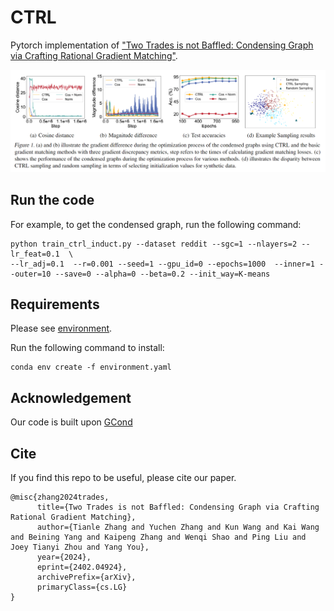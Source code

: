 # CTRL
Pytorch implementation of ["Two Trades is not Baffled: Condensing Graph via Crafting Rational Gradient Matching"](https://arxiv.org/abs/2402.04924).

![ctrl](figures/ctrl.png)


## Run the code
For example, to get the condensed graph, run the following command:

```
python train_ctrl_induct.py --dataset reddit --sgc=1 --nlayers=2 --lr_feat=0.1  \ 
--lr_adj=0.1  --r=0.001 --seed=1 --gpu_id=0 --epochs=1000  --inner=1 --outer=10 --save=0 --alpha=0 --beta=0.2 --init_way=K-means
```

## Requirements
Please see [environment](/environment.yaml).

Run the following command to install:
```
conda env create -f environment.yaml
```

## Acknowledgement
Our code is built upon [GCond](https://github.com/ChandlerBang/GCond) 

## Cite 
If you find this repo to be useful, please cite our paper. 

```
@misc{zhang2024trades,
      title={Two Trades is not Baffled: Condensing Graph via Crafting Rational Gradient Matching}, 
      author={Tianle Zhang and Yuchen Zhang and Kun Wang and Kai Wang and Beining Yang and Kaipeng Zhang and Wenqi Shao and Ping Liu and Joey Tianyi Zhou and Yang You},
      year={2024},
      eprint={2402.04924},
      archivePrefix={arXiv},
      primaryClass={cs.LG}
}
```
